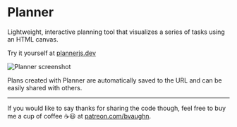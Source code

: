 # Planner

Lightweight, interactive planning tool that visualizes a series of tasks using an HTML canvas.

Try it yourself at [plannerjs.dev](https://plannerjs.dev)

![Planner screenshot](https://user-images.githubusercontent.com/29597/147878050-3f511fd1-2029-48db-ad4f-110262367ffa.png)

Plans created with Planner are automatically saved to the URL and can be easily shared with others.

---

If you would like to say thanks for sharing the code though, feel free to buy me a cup of coffee ☕️😃 at [patreon.com/bvaughn](https://www.patreon.com/bvaughn).